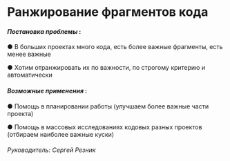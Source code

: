 # Ранжирование фрагментов кода

#### *Постановка проблемы* :

●  В больших проектах много кода, есть более важные фрагменты, есть
менее важные

● Хотим отранжировать их по важности, по строгому критерию и
автоматически

#### *Возможные применения* :

● Помощь в планировании работы (улучшаем более важные части
проекта)

● Помощь в массовых исследованиях кодовых разных проектов
(отбираем наиболее важные куски)

###### Руководитель: Сергей Резник
